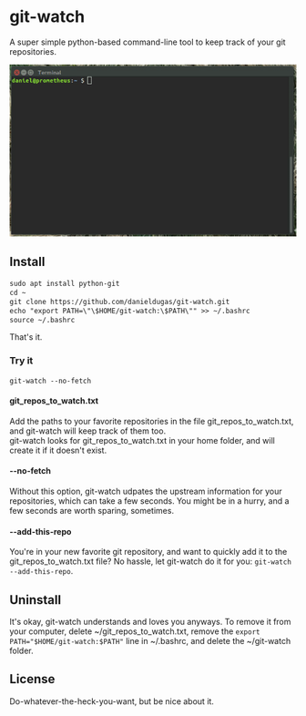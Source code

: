 # git-watch
A super simple python-based command-line tool to keep track of your git repositories.

[![Demo git-watch](https://raw.githubusercontent.com/danieldugas/git-watch/master/demo.gif)]()

## Install

```
sudo apt install python-git
cd ~
git clone https://github.com/danieldugas/git-watch.git
echo "export PATH=\"\$HOME/git-watch:\$PATH\"" >> ~/.bashrc
source ~/.bashrc
```
That's it.

### Try it
```
git-watch --no-fetch
```

#### git_repos_to_watch.txt
Add the paths to your favorite repositories in the file git_repos_to_watch.txt, and git-watch will keep track of them too.  
git-watch looks for git_repos_to_watch.txt in your home folder, and will create it if it doesn't exist.

#### --no-fetch
Without this option, git-watch udpates the upstream information for your repositories, which can take a few seconds. You might be in a hurry, and a few seconds are worth sparing, sometimes.

#### --add-this-repo
You're in your new favorite git repository, and want to quickly add it to the git_repos_to_watch.txt file? No hassle, let git-watch do it for you: ```git-watch --add-this-repo```.

## Uninstall

It's okay, git-watch understands and loves you anyways. To remove it from your computer, delete ~/git_repos_to_watch.txt, remove the ```export PATH="$HOME/git-watch:$PATH"``` line in ~/.bashrc, and delete the ~/git-watch folder. 

## License

Do-whatever-the-heck-you-want, but be nice about it.
